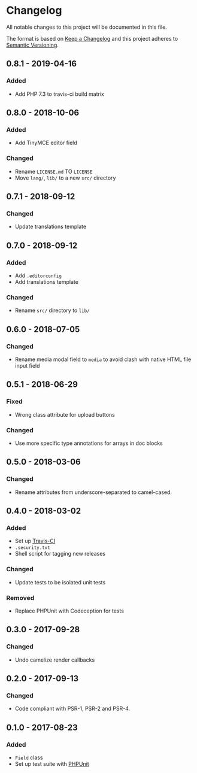 # Changelog

All notable changes to this project will be documented in this file.

The format is based on [Keep a Changelog](http://keepachangelog.com/en/1.0.0/)
and this project adheres to [Semantic Versioning](http://semver.org/spec/v2.0.0.html).

## 0.8.1 - 2019-04-16

### Added
- Add PHP 7.3 to travis-ci build matrix

## 0.8.0 - 2018-10-06

### Added
- Add TinyMCE editor field

### Changed
- Rename `LICENSE.md` TO `LICENSE`
- Move `lang/`, `lib/` to a new `src/` directory

## 0.7.1 - 2018-09-12

### Changed
- Update translations template

## 0.7.0 - 2018-09-12

### Added
- Add `.editorconfig`
- Add translations template

### Changed
- Rename `src/` directory to `lib/`

## 0.6.0 - 2018-07-05

### Changed
- Rename media modal field to `media` to avoid clash with native HTML file input field

## 0.5.1 - 2018-06-29

### Fixed
- Wrong class attribute for upload buttons

### Changed
- Use more specific type annotations for arrays in doc blocks

## 0.5.0 - 2018-03-06

### Changed
- Rename attributes from underscore-separated to camel-cased.

## 0.4.0 - 2018-03-02

### Added
- Set up [Travis-CI](https://travis-ci.org/GrottoPress/wordpress-field)
- `.security.txt`
- Shell script for tagging new releases

### Changed
- Update tests to be isolated unit tests

### Removed
- Replace PHPUnit with Codeception for tests

## 0.3.0 - 2017-09-28
### Changed
- Undo camelize render callbacks

## 0.2.0 - 2017-09-13
### Changed
- Code compliant with PSR-1, PSR-2 and PSR-4.

## 0.1.0 - 2017-08-23
### Added
- `Field` class
- Set up test suite with [PHPUnit](https://phpunit.de)
